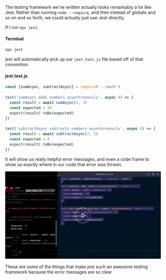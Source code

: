 The testing framework we've written actually looks remarkably a lot like Jest. Rather than running `node --require`, and then instead of globals and so on and so forth, we could actually just use Jest directly.

If I run `npx jest`, 

#### Terminal
```bash
npx jest
```

jest will automatically pick up our `jest.test.js` file based off of that convention. 

#### jest.test.js
```javascript
const {sumAsync, subtractAsync} = require('../math')

test('sumAsync adds numbers asynchronously', async () => {
  const result = await sumAsync(3, 7)
  const expected = 10
  expect(result).toBe(expected)
})

test('subtractAsync subtracts numbers asynchronously', async () => {
  const result = await subtractAsync(7, 3)
  const expected = 4
  expect(result).toBe(expected)
})
```

It will show us really helpful error messages, and even a code frame to show us exactly where in our code that error was thrown.

![jest](../images/javascript-verify-custom-javascript-tests-with-jest.png)

These are some of the things that make jest such an awesome testing framework because the error messages are so clear.